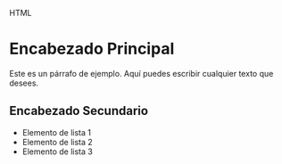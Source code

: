 HTML

<!DOCTYPE html>
<html lang="es">
<head>
    <meta charset="UTF-8">
    <title>Ejemplo de HTML</title>
</head>
<body>
    <h1>Encabezado Principal</h1>
    <p>Este es un párrafo de ejemplo. Aquí puedes escribir cualquier texto que desees.</p>
    <h2>Encabezado Secundario</h2>
    <ul>
        <li>Elemento de lista 1</li>
        <li>Elemento de lista 2</li>
        <li>Elemento de lista 3</li>
    </ul>
</body>
</html>
